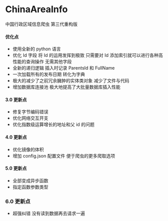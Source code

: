 # ChinaAreaInfo

中国行政区域信息爬虫 第三代重构版

#### 优化点

- 使用全新的 python 语言
- 优化 Id 字段 将 Id 的运用发挥到极致 只需要对 Id 添加索引就可以进行各种高性能的查询操作 无需其他字段
- 全新的递归逻辑 插入时记录 ParentsId 和 FullName
- 一次加载所有的发布日期 转化为字典
- 极大的减少了之前冗余臃肿的实体类对象 减少了文件与代码
- 增加数据库连接池 极大地提高了大批量数据库插入性能

#### 3.0 更新点

- 修复字节编码错误
- 优化网络交互开支
- 优化指数级运算增长的地址和父 id 的问题

#### 4.0 更新点

- 优化镜像的体积
- 增加 config.json 配置文件 便于爬虫的更多爬取选项

#### 5.0 更新点

- 全部变成异步函数
- 指定函数参数类型

### 6.0 更新点

- 超强纠错 没有读到数据再去请求一遍

